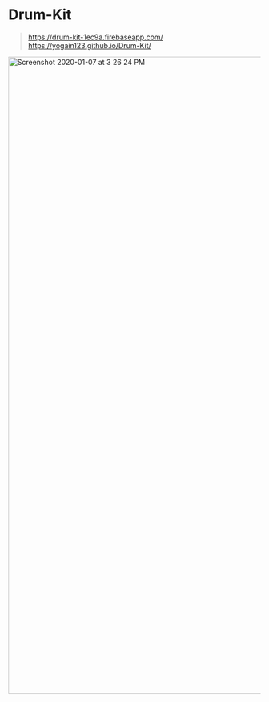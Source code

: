 # Drum-Kit

> https://drum-kit-1ec9a.firebaseapp.com/  <br/>
> https://yogain123.github.io/Drum-Kit/

<img width="1269" alt="Screenshot 2020-01-07 at 3 26 24 PM" src="https://user-images.githubusercontent.com/14003377/71886369-19586180-3162-11ea-9902-e0cc61ca3d01.png">
